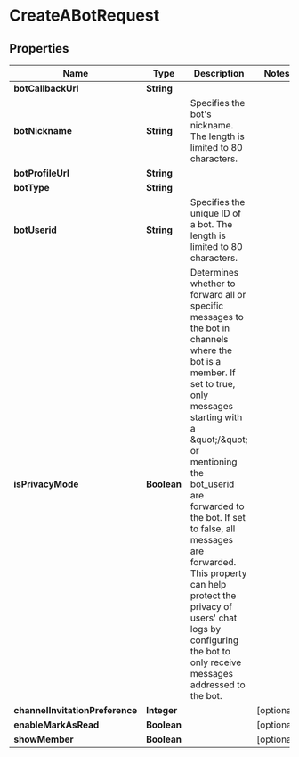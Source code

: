 

# CreateABotRequest


## Properties

| Name | Type | Description | Notes |
|------------ | ------------- | ------------- | -------------|
|**botCallbackUrl** | **String** |  |  |
|**botNickname** | **String** | Specifies the bot&#39;s nickname. The length is limited to 80 characters. |  |
|**botProfileUrl** | **String** |  |  |
|**botType** | **String** |  |  |
|**botUserid** | **String** | Specifies the unique ID of a bot. The length is limited to 80 characters. |  |
|**isPrivacyMode** | **Boolean** | Determines whether to forward all or specific messages to the bot in channels where the bot is a member. If set to true, only messages starting with a \&quot;/\&quot; or mentioning the bot_userid are forwarded to the bot. If set to false, all messages are forwarded. This property can help protect the privacy of users&#39; chat logs by configuring the bot to only receive messages addressed to the bot. |  |
|**channelInvitationPreference** | **Integer** |  |  [optional] |
|**enableMarkAsRead** | **Boolean** |  |  [optional] |
|**showMember** | **Boolean** |  |  [optional] |



